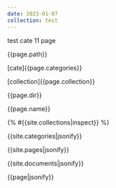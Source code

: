 ```yaml
---
date: 2023-01-07
collection: test
---
```

test cate 11 page


{{page.path}}

[cate]{{page.categories}}

[collection]{{page.collection}}

{{page.dir}}

{{page.name}}

{%
#{{site.collections|inspect}}
%}

{{site.categories|jsonify}}

{{site.pages|jsonify}}

{{site.documents|jsonify}}

{{page|jsonify}}
